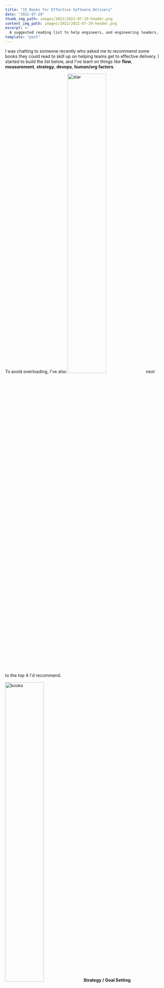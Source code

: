 ```yaml
---
title: "15 Books for Effective Software Delivery"
date: "2022-07-29"
thumb_img_path: images/2022/2022-07-29-header.png 
content_img_path: images/2022/2022-07-29-header.png
excerpt: >-
  A suggested reading list to help engineers, and engineering leaders, understand, discuss, and measure those things that lead to effective software delivery.
template: "post"
---
```


I was chatting to someone recently who asked me to recommend some books they could read to skill up on helping teams get to effective delivery.  I started to build the list below, and I've leant on things like **flow**, **measurement**, **strategy**, **devops**, **human/org factors**.

To avoid overloading, I've also <img src="images/emoji/star.png" width="50%" alt="star" /> next to the top 4 I'd recommend.


<img src="images/emoji/books.png" width="50%" alt="books" /> **Strategy / Goal Setting**
* [Good Strategy, Bad Strategy - The difference and why it matters](https://www.goodreads.com/book/show/11721966-good-strategy-bad-strategy) - Although not a huge fan of the read on this, the points it makes are probably better than many other strategy books I've read
* [Measure What Matters](https://www.goodreads.com/book/show/39286958-measure-what-matters) - it gives a really effective view of OKRs from the man who brought them to Google from Intel, and is a great read

<img src="images/emoji/books.png" width="50%" alt="books" /> **DevOps / Flow**
* [The Phoenix Project](https://www.goodreads.com/book/show/17255186-the-phoenix-project) <img src="images/emoji/star.png" width="50%" alt="star" /> / [The Unicorn Project](https://www.goodreads.com/book/show/44333183-the-unicorn-project) / [The Goal](https://www.goodreads.com/book/show/113934.The_Goal) - all great books, told as fables, around teams getting to more effective delivery leveraging a devops mindset.  They also each surface things like the theory of constraints and other key concepts.
* [Accelerate: The Science of Lean Software and DevOps: Building and Scaling High Performing Technology Organisations](https://www.goodreads.com/book/show/39080433-accelerate) <img src="images/emoji/star.png" width="50%" alt="star" /> - a longitudinal look at the state of devops annual report and a solid quantifying of what factors lead to high performing delivery teams.
* [Continuous Delivery: Reliable Software Releases Through Build, Test, and Deployment Automation](https://www.goodreads.com/book/show/8686650-continuous-delivery) - very much in the mindset of the other books, but a practical look at 'how to get there'. 

<img src="images/emoji/books.png" width="50%" alt="books" />  **Humans / Org Design / Delivery Challenges**
* [Team Topologies: Organising business and technology teams for fast flow](https://www.goodreads.com/book/show/44135420-team-topologies) - a superb look at some patterns and challenges of building effective teams within orgs to get to delivery
* [Peopleware: Productive Projects and Teams](https://www.goodreads.com/book/show/67825.Peopleware) - an old book, but still has many useful points around effective software/project delivery
* [Making Work Visible: Exposing time theft to optimise work and flow](https://www.goodreads.com/book/show/36458712-making-work-visible) :star: - a superb read on the many things that prevent teams from effectively delivering, and talks about 'time theft'.

<img src="images/emoji/books.png" width="50%" alt="books" />  **Data**
* [Designing data-intensive applications](https://www.goodreads.com/book/show/44135420-team-topologies) - if you only read one book on data, I think this is great - it's perhaps less around 'effective delivery' and more around 'effectively architecting and owning', but is a useful supplemental read.

<img src="images/emoji/books.png" width="50%" alt="books" />  **Infrastructure**
* [Site Reliability Engineering: How Google Runs Production Systems](https://www.goodreads.com/book/show/27968891-site-reliability-engineering) - again, if only one book, this looks at some of the challenges of 'it's in production, now what' and it's a useful insight into some of the things you should be thinking about with effective delivery

<img src="images/emoji/books.png" width="50%" alt="books" />  **Software Design**
* [The Pragmatic Programmer: From journeyman to master](https://www.goodreads.com/book/show/4099.The_Pragmatic_Programmer) - a very practical way of looking at software design/delivery, and probably the main book I recommend before books on design patterns/architecture etc.

<img src="images/emoji/books.png" width="50%" alt="books" />  **Agile Mindset**
* [Sooner Safer Happier: Antipatterns and Patterns for Business Agility](https://www.goodreads.com/book/show/53925086-sooner-safer-happier) <img src="images/emoji/star.png" width="50%" alt="star" />- pretty much summarises everything we've learned over the past 20 years of agile in a really accessible book.

<img src="images/emoji/books.png" width="50%" alt="books" />  **Product Design**
* [Sprint: How to solve the big problems and test new ideas in just five days](https://www.goodreads.com/book/show/25814544-sprint) - design sprints can be a powerful way to test and validate ideas, so are a useful technique outside of the 'just write code' to help you understand how to rapidly get to 'build the right thing'
* [Inspired: How to create tech products customers love](https://www.goodreads.com/book/show/35249663-inspired) - SVPG can feel a little zealous in the product space at times, though this is a great starter for 10
* [Escaping the Build Trap: How effective product management creates real value](https://www.goodreads.com/book/show/42611483-escaping-the-build-trap) - there's a pragmatism to this book that I really like, and it focusses on that mixed challenge of build vs. discover.


<img src="images/emoji/question.png" width="50%" alt="question" />  Over to you folks - This is naturally going to have a LOT of gaps - would love to hear from you what you'd change in the list, what you'd add, perhaps what you didn't enjoy so much in the list?
